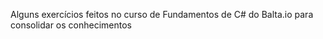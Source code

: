 Alguns exercícios feitos no curso de Fundamentos de C# do Balta.io para consolidar os conhecimentos
